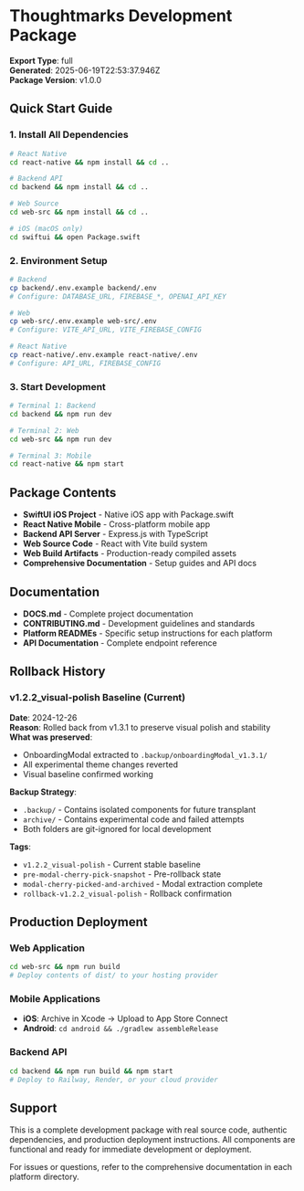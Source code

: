 # Thoughtmarks Development Package

**Export Type**: full  
**Generated**: 2025-06-19T22:53:37.946Z  
**Package Version**: v1.0.0

## Quick Start Guide

### 1. Install All Dependencies

```bash
# React Native
cd react-native && npm install && cd ..

# Backend API
cd backend && npm install && cd ..

# Web Source
cd web-src && npm install && cd ..

# iOS (macOS only)
cd swiftui && open Package.swift
```

### 2. Environment Setup

```bash
# Backend
cp backend/.env.example backend/.env
# Configure: DATABASE_URL, FIREBASE_*, OPENAI_API_KEY

# Web
cp web-src/.env.example web-src/.env
# Configure: VITE_API_URL, VITE_FIREBASE_CONFIG

# React Native
cp react-native/.env.example react-native/.env
# Configure: API_URL, FIREBASE_CONFIG
```

### 3. Start Development

```bash
# Terminal 1: Backend
cd backend && npm run dev

# Terminal 2: Web
cd web-src && npm run dev

# Terminal 3: Mobile
cd react-native && npm start
```

## Package Contents

- **SwiftUI iOS Project** - Native iOS app with Package.swift
- **React Native Mobile** - Cross-platform mobile app
- **Backend API Server** - Express.js with TypeScript
- **Web Source Code** - React with Vite build system
- **Web Build Artifacts** - Production-ready compiled assets
- **Comprehensive Documentation** - Setup guides and API docs

## Documentation

- **DOCS.md** - Complete project documentation
- **CONTRIBUTING.md** - Development guidelines and standards
- **Platform READMEs** - Specific setup instructions for each platform
- **API Documentation** - Complete endpoint reference

## Rollback History

### v1.2.2_visual-polish Baseline (Current)

**Date**: 2024-12-26  
**Reason**: Rolled back from v1.3.1 to preserve visual polish and stability  
**What was preserved**:

- OnboardingModal extracted to `.backup/onboardingModal_v1.3.1/`
- All experimental theme changes reverted
- Visual baseline confirmed working

**Backup Strategy**:

- `.backup/` - Contains isolated components for future transplant
- `archive/` - Contains experimental code and failed attempts
- Both folders are git-ignored for local development

**Tags**:

- `v1.2.2_visual-polish` - Current stable baseline
- `pre-modal-cherry-pick-snapshot` - Pre-rollback state
- `modal-cherry-picked-and-archived` - Modal extraction complete
- `rollback-v1.2.2_visual-polish` - Rollback confirmation

## Production Deployment

### Web Application

```bash
cd web-src && npm run build
# Deploy contents of dist/ to your hosting provider
```

### Mobile Applications

- **iOS**: Archive in Xcode → Upload to App Store Connect
- **Android**: `cd android && ./gradlew assembleRelease`

### Backend API

```bash
cd backend && npm run build && npm start
# Deploy to Railway, Render, or your cloud provider
```

## Support

This is a complete development package with real source code, authentic dependencies, and production deployment instructions. All components are functional and ready for immediate development or deployment.

For issues or questions, refer to the comprehensive documentation in each platform directory.
